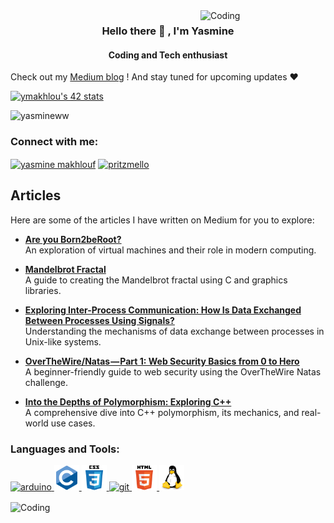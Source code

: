 <!--![MasterHead](https://user-images.githubusercontent.com/74038190/221352975-94759904-aa4c-4032-a8ab-b546efb9c478.gif)-->
<img align="right" alt="Coding" width="200" src="https://media.giphy.com/media/K3LmGC9JbEFQZLt5m5/giphy.gif">
<!--<h2 align="center">Hello there 👋 , I'm Yasmine</h2>-->
<h3 align="center">Hello there 👋 , I'm Yasmine</h3>
<h4 align="center">Coding and Tech enthusiast</h4>

Check out my [Medium blog](https://medium.com/@makhlouf.yasmine1/are-you-born-to-be-root-5005f303108a?source=friends_link&sk=bfcd5f3a60e3e7f1663c1da5f81e72c5) ! And stay tuned for upcoming updates ❤


<a href="https://github.com/oakoudad/badge42"><img src="https://badge.mediaplus.ma/starryblue/ymakhlou" alt="ymakhlou's 42 stats" /></a>

<p align="left"> <img src="https://komarev.com/ghpvc/?username=yasmineww&label=Profile%20views&color=0e75b6&style=flat" alt="yasmineww" /> </p>


<h3 align="left">Connect with me:</h3>
<p align="left">
<a href="https://www.linkedin.com/in/ymakhlouf/" target="blank"><img align="center" src="https://raw.githubusercontent.com/rahuldkjain/github-profile-readme-generator/master/src/images/icons/Social/linked-in-alt.svg" alt="yasmine makhlouf" height="30" width="40" /></a>
<a href="https://discord.com/users/757725989370593321" target="blank"><img align="center" src="https://raw.githubusercontent.com/rahuldkjain/github-profile-readme-generator/master/src/images/icons/Social/discord.svg" alt="pritzmello" height="30" width="40" /></a>
</p>

## Articles

Here are some of the articles I have written on Medium for you to explore:

- **[Are you Born2beRoot?](https://medium.com/@makhlouf.yasmine1/are-you-born-to-be-root-5005f303108a)**  
  An exploration of virtual machines and their role in modern computing.

- **[Mandelbrot Fractal](https://medium.com/@makhlouf.yasmine1/mandelbrot-fractal-ab75ebedf84f)**  
  A guide to creating the Mandelbrot fractal using C and graphics libraries.

- **[Exploring Inter-Process Communication: How Is Data Exchanged Between Processes Using Signals?](https://medium.com/@makhlouf.yasmine1/exploring-inter-process-communication-how-is-data-exchanged-between-processes-using-signals-ab368c05721f)**  
  Understanding the mechanisms of data exchange between processes in Unix-like systems.

- **[OverTheWire/Natas — Part 1: Web Security Basics from 0 to Hero](https://medium.com/@makhlouf.yasmine1/overthewire-natas-part-1-web-security-basics-from-0-to-hero-207cc18690eb)**  
  A beginner-friendly guide to web security using the OverTheWire Natas challenge.

- **[Into the Depths of Polymorphism: Exploring C++](https://medium.com/@makhlouf.yasmine1/into-the-depths-of-polymorphism-exploring-c-90933910231a)**  
  A comprehensive dive into C++ polymorphism, its mechanics, and real-world use cases.

<h3 align="left">Languages and Tools:</h3>
<p align="left"> <a href="https://www.arduino.cc/" target="_blank" rel="noreferrer"> <img src="https://cdn.worldvectorlogo.com/logos/arduino-1.svg" alt="arduino" width="40" height="40"/> </a> <a href="https://www.cprogramming.com/" target="_blank" rel="noreferrer"> <img src="https://raw.githubusercontent.com/devicons/devicon/master/icons/c/c-original.svg" alt="c" width="40" height="40"/> </a> <a href="https://www.w3schools.com/css/" target="_blank" rel="noreferrer"> <img src="https://raw.githubusercontent.com/devicons/devicon/master/icons/css3/css3-original-wordmark.svg" alt="css3" width="40" height="40"/> </a> <a href="https://git-scm.com/" target="_blank" rel="noreferrer"> <img src="https://www.vectorlogo.zone/logos/git-scm/git-scm-icon.svg" alt="git" width="40" height="40"/> </a> <a href="https://www.w3.org/html/" target="_blank" rel="noreferrer"> <img src="https://raw.githubusercontent.com/devicons/devicon/master/icons/html5/html5-original-wordmark.svg" alt="html5" width="40" height="40"/> </a> <a href="https://www.linux.org/" target="_blank" rel="noreferrer"> <img src="https://raw.githubusercontent.com/devicons/devicon/master/icons/linux/linux-original.svg" alt="linux" width="40" height="40"/> </a> </p>

<!--<p>&nbsp;<img align="center" src="https://github-readme-stats.vercel.app/api?username=yasmineww&show_icons=true&locale=en" alt="yasmineww" /></p>-->

<img align="center" alt="Coding" width="300" src="https://user-images.githubusercontent.com/74038190/236544207-c4f427b3-be04-4cfe-a3d2-2eabb0d2de73.gif">

